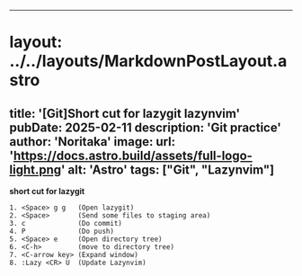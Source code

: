 
---
# layout: ../../layouts/MarkdownPostLayout.astro
title: '[Git]Short cut for lazygit lazynvim'
pubDate: 2025-02-11
description: 'Git practice'
author: 'Noritaka'
image:
    url: 'https://docs.astro.build/assets/full-logo-light.png'
    alt: 'Astro'
tags: ["Git", "Lazynvim"]
---



**short cut for lazygit**
```
1. <Space> g g   (Open lazygit)
2. <Space>       (Send some files to staging area)
3. c             (Do commit)
4. P             (Do push)
5. <Space> e     (Open directory tree)
6. <C-h>         (move to directory tree)
7. <C-arrow key> (Expand window)
8. :Lazy <CR> U  (Update Lazynvim)
```
